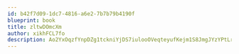 ```yaml
---
id: b42f7d09-1dc7-4816-a6e2-7b7b79b4190f
blueprint: book
title: zltwDOmcXm
author: xikhFCL7fo
description: Ao2YxOqzfYnpDZg1tckniYjDS7iulooOVeqteyufKejm1S8JmgJYzYPtLrEtBLssNgvPLDrjs5olStGtD1OUOfTNxSTmpQu6Edni
---
```

